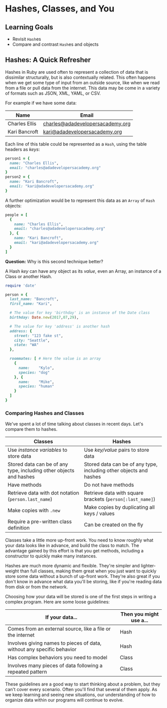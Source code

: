 # Hashes, Classes, and You
## Learning Goals
- Revisit `Hash`es
- Compare and contrast `Hash`es and objects

## Hashes: A Quick Refresher

Hashes in Ruby are used often to represent a collection of data that is dissimilar structurally, but is also contextually related. This often happens when we get some type of input from an outside source, like when we read from a file or pull data from the internet. This data may be come in a variety of formats such as JSON, XML, YAML, or CSV.

For example if we have some data:

Name              | Email
---               | ---
Charles Ellis     | charles@adadevelopersacademy.org
Kari Bancroft     | kari@adadevelopersacademy.org

Each line of this table could be represented as a `Hash`, using the table headers as _keys_:

```ruby
person1 = {
  name: "Charles Ellis",
  email: "charles@adadevelopersacademy.org"
}
person2 = {
  name: "Kari Bancroft",
  email: "kari@adadevelopersacademy.org"
}
```

A further optimization would be to represent this data as an `Array` of `Hash` objects:

```ruby
people = [
  {
    name: "Charles Ellis",
    email: "charles@adadevelopersacademy.org"
  }, {
    name: "Kari Bancroft",
    email: "kari@adadevelopersacademy.org"
  }
]
```

**Question:** Why is this second technique better?

A Hash _key_ can have any object as its _value_, even an Array, an instance of a Class or another Hash.

```ruby
require 'date'

person = {
  last_name: "Bancroft",
  first_name: "Kari",

  # The value for key 'birthday' is an instance of the Date class
  birthday: Date.new(2017,07,29),

  # The value for key 'address' is another hash
  address: {
    street: "123 fake st",
    city: "Seattle",
    state: "WA"
  },

  roommates: [ # Here the value is an array
    {
      name:    "Kylo",
      species: "dog"
    }, {
      name:    "Mike",
      species: "human"
    }
  ]
}
```

### Comparing Hashes and Classes

We've spent a lot of time talking about classes in recent days. Let's compare them to hashes.

Classes  | Hashes
---      | ---
Use _instance variables_ to store data | Use _key/value_ pairs to store data
Stored data can be of any type, including other objects and hashes | Stored data can be of any type, including other objects and hashes
Have methods | Do not have methods
Retrieve data with dot notation (`person.last_name`) | Retrieve data with square brackets (`person[:last_name]`)
Make copies with `.new` | Make copies by duplicating all keys / values
Require a pre-written class definition | Can be created on the fly

Classes take a little more up-front work. You need to know roughly what your data looks like in advance, and build the class to match. The advantage gained by this effort is that you get methods, including a constructor to quickly make many instances.

Hashes are much more dynamic and flexible. They're simpler and lighter-weight than full classes, making them great when you just want to quickly store some data without a bunch of up-front work. They're also great if you don't know in advance what data you'll be storing, like if you're reading data from disk or from the network.

Choosing how your data will be stored is one of the first steps in writing a complex program. Here are some loose guidelines:

If your data... | Then you might use a...
---             | ---
Comes from an external source, like a file or the internet | Hash
Involves giving names to pieces of data, without any specific behavior | Hash
Has complex behaviors you need to model | Class
Involves many pieces of data following a repeated pattern | Class

These guidelines are a good way to start thinking about a problem, but they can't cover every scenario. Often you'll find that several of them apply. As we keep learning and seeing new situations, our understanding of how to organize data within our programs will continue to evolve.

<!-- DPR: don't really want to emphasize how confusing things are
This relationship is complicated by a few facts:
- `Hash` _is_ a class, so hashes are objects
- Hashes can contain objects as values
- Objects can contain hashes as instance variables -->
